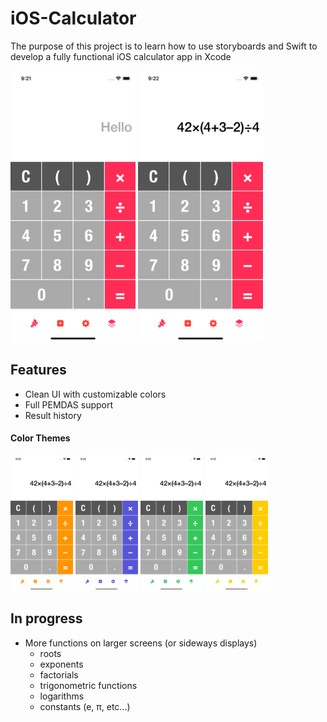 # iOS-Calculator

The purpose of this project is to learn how to use storyboards and Swift to develop a fully functional iOS calculator app in Xcode

<img src="https://github.com/Papunk/iOS-Calculator/blob/main/Screenshots/Hello.png" width="200"> <img src="https://github.com/Papunk/iOS-Calculator/blob/main/Screenshots/Math.png" width="200">

## Features
- Clean UI with customizable colors
- Full PEMDAS support
- Result history

#### Color Themes
<img src="https://github.com/Papunk/iOS-Calculator/blob/main/Screenshots/Orange.png" width="100px"> <img src="https://github.com/Papunk/iOS-Calculator/blob/main/Screenshots/Indigo.png" width="100px"> <img src="https://github.com/Papunk/iOS-Calculator/blob/main/Screenshots/Green.png" width="100px"> <img src="https://github.com/Papunk/iOS-Calculator/blob/main/Screenshots/Yellow.png" width="100px">

## In progress
- More functions on larger screens (or sideways displays)
  - roots
  - exponents
  - factorials
  - trigonometric functions
  - logarithms
  - constants (e, π, etc...)
